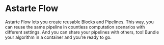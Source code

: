 # Astarte Flow

Astarte Flow lets you create reusable Blocks and Pipelines. This way, you can reuse the same pipeline in countless computation scenarios with different settings. And you can share your pipelines with others, too! Bundle your algorithm in a container and you’re ready to go.
